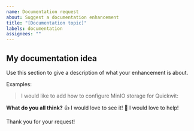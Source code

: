 ```yaml
---
name: Documentation request
about: Suggest a documentation enhancement
title: "[Documentation topic]"
labels: documentation
assignees: ""
---
```


<!--

Hi 👋, thank you for submitting a documentation enhancement to Quickwit!

Don't forget to replace the title of this issue with a short
sentence that describes the topic of your enhancement!

-->

## My documentation idea

Use this section to give a description of what your enhancement is about.

Examples:

> I would like to add how to configure MinIO storage for Quickwit:
>

**What do you all think?**
👍 I would love to see it!
🚀 I would love to help!

Thank you for your request!
